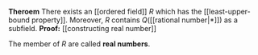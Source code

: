 **Theroem** 
There exists an [[ordered field]] $R$ which has the [[least-upper-bound property]].
Moreover, $R$ contains $Q$([[rational number|*]]) as a subfield.
**Proof:** [[constructing real number]]

The member of $R$ are called **real numbers**.
